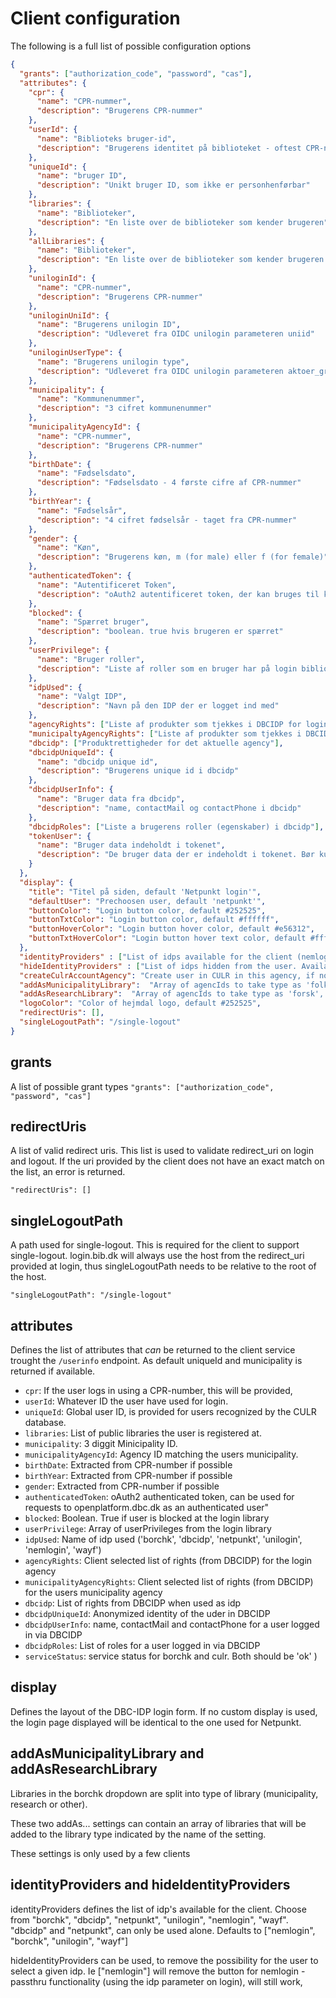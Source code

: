 # Client configuration

The following is a full list of possible configuration options

```json
{
  "grants": ["authorization_code", "password", "cas"],
  "attributes": {
    "cpr": {
      "name": "CPR-nummer",
      "description": "Brugerens CPR-nummer"
    },
    "userId": {
      "name": "Biblioteks bruger-id",
      "description": "Brugerens identitet på biblioteket - oftest CPR-nummer"
    },
    "uniqueId": {
      "name": "bruger ID",
      "description": "Unikt bruger ID, som ikke er personhenførbar"
    },
    "libraries": {
      "name": "Biblioteker",
      "description": "En liste over de biblioteker som kender brugeren"
    },
    "allLibraries": {
      "name": "Biblioteker",
      "description": "En liste over de biblioteker som kender brugeren inklusiv interne biblioteker"
    },
    "uniloginId": {
      "name": "CPR-nummer",
      "description": "Brugerens CPR-nummer"
    },
    "uniloginUniId": {
      "name": "Brugerens unilogin ID",
      "description": "Udleveret fra OIDC unilogin parameteren uniid"
    },
    "uniloginUserType": {
      "name": "Brugerens unilogin type",
      "description": "Udleveret fra OIDC unilogin parameteren aktoer_gruppe"
    },
    "municipality": {
      "name": "Kommunenummer",
      "description": "3 cifret kommunenummer"
    },
    "municipalityAgencyId": {
      "name": "CPR-nummer",
      "description": "Brugerens CPR-nummer"
    },
    "birthDate": {
      "name": "Fødselsdato",
      "description": "Fødselsdato - 4 første cifre af CPR-nummer"
    },
    "birthYear": {
      "name": "Fødselsår",
      "description": "4 cifret fødselsår - taget fra CPR-nummer"
    },
    "gender": {
      "name": "Køn",
      "description": "Brugerens køn, m (for male) eller f (for female)"
    },
    "authenticatedToken": {
      "name": "Autentificeret Token",
      "description": "oAuth2 autentificeret token, der kan bruges til kalde openplatform.dbc.dk som autentificeret bruger"
    },
    "blocked": {
      "name": "Spærret bruger",
      "description": "boolean. true hvis brugeren er spærret"
    },
    "userPrivilege": {
      "name": "Bruger roller",
      "description": "Liste af roller som en bruger har på login biblioteket"
    },
    "idpUsed": {
      "name": "Valgt IDP",
      "description": "Navn på den IDP der er logget ind med"
    },
    "agencyRights": ["Liste af produkter som tjekkes i DBCIDP for login biblioteket"],
    "municipaltyAgencyRights": ["Liste af produkter som tjekkes i DBCIDP mod hjemhørsbiblioteket"],
    "dbcidp": ["Produktrettigheder for det aktuelle agency"],
    "dbcidpUniqueId": {
      "name": "dbcidp unique id",
      "description": "Brugerens unique id i dbcidp"
    },
    "dbcidpUserInfo": {
      "name": "Bruger data fra dbcidp",
      "description": "name, contactMail og contactPhone i dbcidp"
    },
    "dbcidpRoles": ["Liste a brugerens roller (egenskaber) i dbcidp"],
    "tokenUser": {
      "name": "Bruger data indeholdt i tokenet",
      "description": "De bruger data der er indeholdt i tokenet. Bør kun udstilles til fortrolige klienter"
    }
  },
  "display": {
    "title": "Titel på siden, default 'Netpunkt login'",
    "defaultUser": "Prechoosen user, default 'netpunkt'",
    "buttonColor": "Login button color, default #252525",
    "buttonTxtColor": "Login button color, default #ffffff",
    "buttonHoverColor": "Login button hover color, default #e56312",
    "buttonTxtHoverColor": "Login button hover text color, default #ffffff"
  },
  "identityProviders" : ["List of idps available for the client (nemlogin, borchk, unilogin, wayf, netpunkt, dbcidp)"],
  "hideIdentityProviders" : ["List of idps hidden from the user. Available as passthru (idp parameter in login)"],
  "createCulrAccountAgency": "Create user in CULR in this agency, if not found. Only used by bibliotek.dk (190101)",
  "addAsMunicipalityLibrary":  "Array of agencIds to take type as 'folk', default []",
  "addAsResearchLibrary":  "Array of agencIds to take type as 'forsk', default []",
  "logoColor": "Color of hejmdal logo, default #252525",
  "redirectUris": [],
  "singleLogoutPath": "/single-logout"
}
```

## grants

A list of possible grant types
`"grants": ["authorization_code", "password", "cas"]`

## redirectUris

A list of valid redirect uris. This list is used to validate redirect_uri on login and logout. If the uri provided by the client does not have an exact match on the list, an error is returned.

`"redirectUris": []`

## singleLogoutPath

A path used for single-logout. This is required for the client to support single-logout. login.bib.dk will always use the host from the redirect_uri provided at login, thus singleLogoutPath needs to be relative to the root of the host.

`"singleLogoutPath": "/single-logout"`

## attributes

Defines the list of attributes that _can_ be returned to the client service trought the `/userinfo` endpoint. As default uniqueId and municipality is returned if available.

* `cpr`: If the user logs in using a CPR-number, this will be provided,
* `userId`: Whatever ID the user have used for login.
* `uniqueId`: Global user ID, is provided for users recognized by the CULR database.
* `libraries`: List of public libraries the user is registered at.
* `municipality`: 3 diggit Minicipality ID.
* `municipalityAgencyId`: Agency ID matching the users municipality.
* `birthDate`: Extracted from CPR-number if possible
* `birthYear`: Extracted from CPR-number if possible
* `gender`: Extracted from CPR-number if possible
* `authenticatedToken`: oAuth2 authenticated token, can be used for requests to openplatform.dbc.dk as an authenticated user"
* `blocked`: Boolean. True if user is blocked at the login library
* `userPrivilege`: Array of userPrivileges from the login library
* `idpUsed`: Name of idp used ('borchk', 'dbcidp', 'netpunkt', 'unilogin', 'nemlogin', 'wayf')
* `agencyRights`: Client selected list of rights (from DBCIDP) for the login agency
* `municipalityAgencyRights`: Client selected list of rights (from DBCIDP) for the users municipality agency
* `dbcidp`: List of rights from DBCIDP when used as idp
* `dbcidpUniqueId`: Anonymized identity of the uder in DBCIDP
* `dbcidpUserInfo`: name, contactMail and contactPhone for a user logged in via DBCIDP
* `dbcidpRoles`: List of roles for a user logged in via DBCIDP
* `serviceStatus`: service status for borchk and culr. Both should be 'ok'
  )

## display

Defines the layout of the DBC-IDP login form. If no custom display is used, the login page displayed will be identical to the one used for Netpunkt.  


## addAsMunicipalityLibrary and addAsResearchLibrary

Libraries in the borchk dropdown are split into type of library (municipality, research or other). 

These two addAs... settings can contain an array of libraries that will be added to the library type indicated by the name of the setting.

These settings is only used by a few clients

## identityProviders and hideIdentityProviders 

identityProviders defines the list of idp's available for the client. 
Choose from "borchk", "dbcidp", "netpunkt", "unilogin", "nemlogin", "wayf".
"dbcidp" and "netpunkt", can only be used alone.
Defaults to ["nemlogin", "borchk", "unilogin", "wayf"]

hideIdentityProviders can be used, to remove the possibility for the user to select a given idp.
Ie ["nemlogin"] will remove the button for nemlogin - passthru functionality (using the idp parameter on login), will still work,
